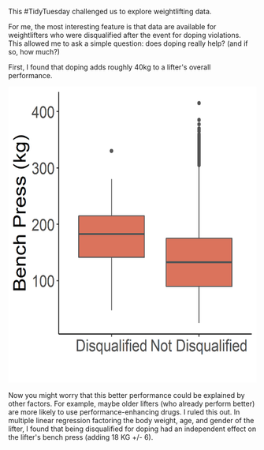 This #TidyTuesday challenged us to explore weightlifting data.

For me, the most interesting feature is that data are available for weightlifters who were disqualified after the event for doping violations. This allowed me to ask a simple question: does doping really help? (and if so, how much?)

First, I found that doping adds roughly 40kg to a lifter's overall performance. 

<p><img src="fig.png" alt="results" width="600" height="600"/></p>

Now you might worry that this better performance could be explained by other factors. For example, maybe older lifters (who already perform better) are more likely to use performance-enhancing drugs. I ruled this out. In multiple linear regression factoring the body weight, age, and gender of the lifter, I found that being disqualified for doping had an independent effect on the lifter's bench press (adding 18 KG +/- 6).

